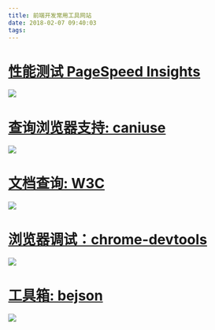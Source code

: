 ```yaml
---
title: 前端开发常用工具网站
date: 2018-02-07 09:40:03
tags:
---
```


#  [性能测试 PageSpeed Insights](https://developers.google.com/speed/pagespeed/insights/?hl=zh-CN&url=www.baidu.com&tab=desktop)

![](http://p3alsaatj.bkt.clouddn.com/20180207094104_FFhBOo_Screenshot.jpeg)

# [查询浏览器支持: caniuse](http://caniuse.com/#search=template)

![](http://p3alsaatj.bkt.clouddn.com/20180207094154_73vuIh_Screenshot.jpeg)

# [文档查询: W3C](http://www.w3schools.com/jsref/default.asp)

![](http://p3alsaatj.bkt.clouddn.com/20180207094224_CePx6P_Screenshot.jpeg)

# [浏览器调试：chrome-devtools](https://developers.google.cn/web/tools/chrome-devtools/)

![](http://p3alsaatj.bkt.clouddn.com/20180207094347_96Lcvc_Screenshot.jpeg)

# [工具箱: bejson](http://www.bejson.com/)

![](http://p3alsaatj.bkt.clouddn.com/20180207094330_XMlKC5_Screenshot.jpeg)